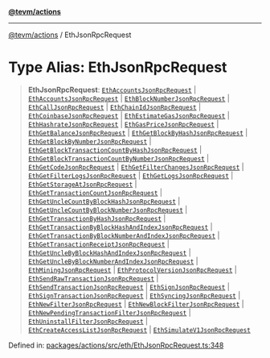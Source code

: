 [**@tevm/actions**](../README.md)

***

[@tevm/actions](../globals.md) / EthJsonRpcRequest

# Type Alias: EthJsonRpcRequest

> **EthJsonRpcRequest**: [`EthAccountsJsonRpcRequest`](EthAccountsJsonRpcRequest.md) \| [`EthAccountsJsonRpcRequest`](EthAccountsJsonRpcRequest.md) \| [`EthBlockNumberJsonRpcRequest`](EthBlockNumberJsonRpcRequest.md) \| [`EthCallJsonRpcRequest`](EthCallJsonRpcRequest.md) \| [`EthChainIdJsonRpcRequest`](EthChainIdJsonRpcRequest.md) \| [`EthCoinbaseJsonRpcRequest`](EthCoinbaseJsonRpcRequest.md) \| [`EthEstimateGasJsonRpcRequest`](EthEstimateGasJsonRpcRequest.md) \| [`EthHashrateJsonRpcRequest`](EthHashrateJsonRpcRequest.md) \| [`EthGasPriceJsonRpcRequest`](EthGasPriceJsonRpcRequest.md) \| [`EthGetBalanceJsonRpcRequest`](EthGetBalanceJsonRpcRequest.md) \| [`EthGetBlockByHashJsonRpcRequest`](EthGetBlockByHashJsonRpcRequest.md) \| [`EthGetBlockByNumberJsonRpcRequest`](EthGetBlockByNumberJsonRpcRequest.md) \| [`EthGetBlockTransactionCountByHashJsonRpcRequest`](EthGetBlockTransactionCountByHashJsonRpcRequest.md) \| [`EthGetBlockTransactionCountByNumberJsonRpcRequest`](EthGetBlockTransactionCountByNumberJsonRpcRequest.md) \| [`EthGetCodeJsonRpcRequest`](EthGetCodeJsonRpcRequest.md) \| [`EthGetFilterChangesJsonRpcRequest`](EthGetFilterChangesJsonRpcRequest.md) \| [`EthGetFilterLogsJsonRpcRequest`](EthGetFilterLogsJsonRpcRequest.md) \| [`EthGetLogsJsonRpcRequest`](EthGetLogsJsonRpcRequest.md) \| [`EthGetStorageAtJsonRpcRequest`](EthGetStorageAtJsonRpcRequest.md) \| [`EthGetTransactionCountJsonRpcRequest`](EthGetTransactionCountJsonRpcRequest.md) \| [`EthGetUncleCountByBlockHashJsonRpcRequest`](EthGetUncleCountByBlockHashJsonRpcRequest.md) \| [`EthGetUncleCountByBlockNumberJsonRpcRequest`](EthGetUncleCountByBlockNumberJsonRpcRequest.md) \| [`EthGetTransactionByHashJsonRpcRequest`](EthGetTransactionByHashJsonRpcRequest.md) \| [`EthGetTransactionByBlockHashAndIndexJsonRpcRequest`](EthGetTransactionByBlockHashAndIndexJsonRpcRequest.md) \| [`EthGetTransactionByBlockNumberAndIndexJsonRpcRequest`](EthGetTransactionByBlockNumberAndIndexJsonRpcRequest.md) \| [`EthGetTransactionReceiptJsonRpcRequest`](EthGetTransactionReceiptJsonRpcRequest.md) \| [`EthGetUncleByBlockHashAndIndexJsonRpcRequest`](EthGetUncleByBlockHashAndIndexJsonRpcRequest.md) \| [`EthGetUncleByBlockNumberAndIndexJsonRpcRequest`](EthGetUncleByBlockNumberAndIndexJsonRpcRequest.md) \| [`EthMiningJsonRpcRequest`](EthMiningJsonRpcRequest.md) \| [`EthProtocolVersionJsonRpcRequest`](EthProtocolVersionJsonRpcRequest.md) \| [`EthSendRawTransactionJsonRpcRequest`](EthSendRawTransactionJsonRpcRequest.md) \| [`EthSendTransactionJsonRpcRequest`](EthSendTransactionJsonRpcRequest.md) \| [`EthSignJsonRpcRequest`](EthSignJsonRpcRequest.md) \| [`EthSignTransactionJsonRpcRequest`](EthSignTransactionJsonRpcRequest.md) \| [`EthSyncingJsonRpcRequest`](EthSyncingJsonRpcRequest.md) \| [`EthNewFilterJsonRpcRequest`](EthNewFilterJsonRpcRequest.md) \| [`EthNewBlockFilterJsonRpcRequest`](EthNewBlockFilterJsonRpcRequest.md) \| [`EthNewPendingTransactionFilterJsonRpcRequest`](EthNewPendingTransactionFilterJsonRpcRequest.md) \| [`EthUninstallFilterJsonRpcRequest`](EthUninstallFilterJsonRpcRequest.md) \| [`EthCreateAccessListJsonRpcRequest`](EthCreateAccessListJsonRpcRequest.md) \| [`EthSimulateV1JsonRpcRequest`](EthSimulateV1JsonRpcRequest.md)

Defined in: [packages/actions/src/eth/EthJsonRpcRequest.ts:348](https://github.com/evmts/tevm-monorepo/blob/main/packages/actions/src/eth/EthJsonRpcRequest.ts#L348)
